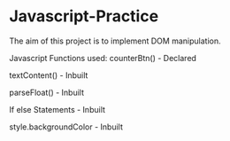 # Javascript-Practice

The aim of this project is to implement DOM manipulation.

Javascript Functions used:
counterBtn() - Declared

textContent() - Inbuilt

parseFloat() - Inbuilt

If else Statements - Inbuilt

style.backgroundColor - Inbuilt

